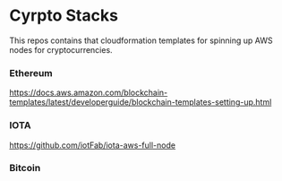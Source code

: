 # Cyrpto Stacks

This repos contains that cloudformation templates for spinning up AWS nodes for cryptocurrencies.

### Ethereum
https://docs.aws.amazon.com/blockchain-templates/latest/developerguide/blockchain-templates-setting-up.html

### IOTA

https://github.com/iotFab/iota-aws-full-node

### Bitcoin



